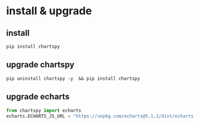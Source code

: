 # install & upgrade

## install
```shell
pip install chartspy
```

## upgrade chartspy
```shell
pip uninstall chartspy -y  && pip install chartspy
```

## upgrade echarts

```python
from chartspy import echarts
echarts.ECHARTS_JS_URL = "https://unpkg.com/echarts@5.1.2/dist/echarts.min.js"
```

